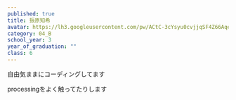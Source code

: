 ```yaml
---
published: true
title: 振原知希
avatar: https://lh3.googleusercontent.com/pw/ACtC-3cYsyu0cvjjqSF4Z66AqeZYmiIzijTI8c-sxR8qr-Mew38BVgvHAf-Nt1bz6DhC9iGDGNUQE3jU4FMjTVWySc9-A4bSASjGdYbbGiRWAS_ihm_ftl_6tmJPSMpit-wO5Ec67NrBi_u9LD6d8JXubEy7-A=s504-no?authuser=0
category: 04_B
school_year: 3
year_of_graduation: ""
class: 6
---
```

自由気ままにコーディングしてます

processingをよく触ってたりします
